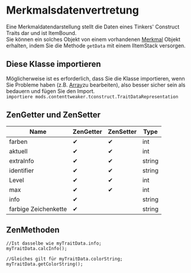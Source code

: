 # Merkmalsdatenvertretung

Eine Merkmaldatendarstellung stellt die Daten eines Tinkers' Construct Traits dar und ist ItemBound.  
Sie können ein solches Objekt von einem vorhandenen [Merkmal](/Mods/ContentTweaker/Tinkers_Construct/Trait/) Objekt erhalten, indem Sie die Methode `getData` mit einem IItemStack versorgen.

## Diese Klasse importieren

Möglicherweise ist es erforderlich, dass Sie die Klasse importieren, wenn Sie Probleme haben (z.B. [Array](/AdvancedFunctions/Arrays_and_Loops/)zu bearbeiten), also besser sicher sein als bedauern und fügen Sie den Import.  
`importiere mods.contenttweaker.tconstruct.TraitDataRepresentation`

## ZenGetter und ZenSetter

| Name                 | ZenGetter | ZenSetter | Type   |
| -------------------- | --------- | --------- | ------ |
| farben               | ✔         | ✔         | int    |
| aktuell              | ✔         | ✔         | int    |
| extraInfo            | ✔         | ✔         | string |
| identifier           | ✔         | ✔         | string |
| Level                | ✔         | ✔         | int    |
| max                  | ✔         | ✔         | int    |
| info                 | ✔         |           | string |
| farbige Zeichenkette | ✔         |           | string |

## ZenMethoden

```zenscript
//Ist dasselbe wie myTraitData.info;
myTraitData.calcInfo();

//Gleiches gilt für myTraitData.colorString;
myTraitData.getColorString();
```